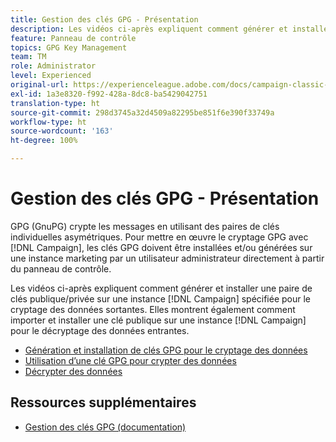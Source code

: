 ```yaml
---
title: Gestion des clés GPG - Présentation
description: Les vidéos ci-après expliquent comment générer et installer une paire de clés publique/privée sur une instance Campaign spécifiée pour le cryptage des données sortantes. Elles montrent également comment importer et installer une clé publique sur une instance Campaign pour le décryptage des données entrantes.
feature: Panneau de contrôle
topics: GPG Key Management
team: TM
role: Administrator
level: Experienced
original-url: https://experienceleague.adobe.com/docs/campaign-classic-learn/tutorials/administrating/control-panel-acc/gpg-key-management/gpg-key-management-overview.html
exl-id: 1a3e8320-f992-428a-8dc8-ba5429042751
translation-type: ht
source-git-commit: 298d3745a32d4509a82295be851f6e390f33749a
workflow-type: ht
source-wordcount: '163'
ht-degree: 100%

---
```


# Gestion des clés GPG - Présentation

GPG (GnuPG) crypte les messages en utilisant des paires de clés individuelles asymétriques. Pour mettre en œuvre le cryptage GPG avec [!DNL Campaign], les clés GPG doivent être installées et/ou générées sur une instance marketing par un utilisateur administrateur directement à partir du panneau de contrôle.

Les vidéos ci-après expliquent comment générer et installer une paire de clés publique/privée sur une instance [!DNL Campaign] spécifiée pour le cryptage des données sortantes. Elles montrent également comment importer et installer une clé publique sur une instance [!DNL Campaign] pour le décryptage des données entrantes.

* [Génération et installation de clés GPG pour le cryptage des données](./generating-and-installing-gpg-keys-for-data-encryption.md)
* [Utilisation d’une clé GPG pour crypter des données](./using-a-gpg-key-to-encrypt-data.md)
* [Décrypter des données](./decrypting-data.md)

## Ressources supplémentaires

* [Gestion des clés GPG (documentation)](https://docs.adobe.com/content/help/fr-FR/control-panel/using/instances-settings/gpg-keys-management.html)
